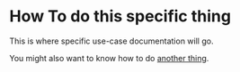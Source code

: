 # How To do this specific thing

This is where specific use-case documentation will go.

You might also want to know how to do [another thing](../Doing_Another_Thing.html).
